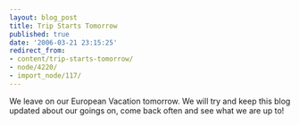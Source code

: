 ```yaml
---
layout: blog_post
title: Trip Starts Tomorrow
published: true
date: '2006-03-21 23:15:25'
redirect_from:
- content/trip-starts-tomorrow/
- node/4220/
- import_node/117/
---
```


We leave on our European Vacation tomorrow. We will try and keep this blog updated about our goings on, come back often and see what we are up to!
